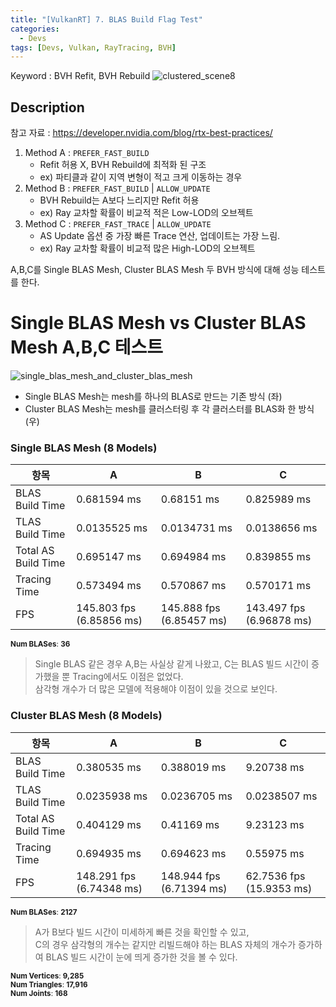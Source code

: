 ```yaml
---
title: "[VulkanRT] 7. BLAS Build Flag Test"
categories:
  - Devs
tags: [Devs, Vulkan, RayTracing, BVH]
---
```


Keyword : BVH Refit, BVH Rebuild
![clustered_scene8]({{site.baseurl}}/assets/img/clustered_scene8.jpg)

## Description
참고 자료 : <a href="rtx-best-practices" target="_blank">https://developer.nvidia.com/blog/rtx-best-practices/</a>
1. Method A : `PREFER_FAST_BUILD`
	* Refit 허용 X, BVH Rebuild에 최적화 된 구조
	* ex) 파티클과 같이 지역 변형이 적고 크게 이동하는 경우
2. Method B : `PREFER_FAST_BUILD` | `ALLOW_UPDATE`
	* BVH Rebuild는 A보다 느리지만 Refit 허용
	* ex) Ray 교차할 확률이 비교적 적은 Low-LOD의 오브젝트
3. Method C : `PREFER_FAST_TRACE` | `ALLOW_UPDATE`
	* AS Update 옵션 중 가장 빠른 Trace 연산, 업데이트는 가장 느림.
	* ex) Ray 교차할 확률이 비교적 많은 High-LOD의 오브젝트

A,B,C를 Single BLAS Mesh, Cluster BLAS Mesh 두 BVH 방식에 대해 성능 테스트를 한다.


# Single BLAS Mesh vs Cluster BLAS Mesh A,B,C 테스트
![single_blas_mesh_and_cluster_blas_mesh]({{site.baseurl}}/assets/img/single_blas_mesh_and_cluster_blas_mesh.jpg)


* Single BLAS Mesh는 mesh를 하나의 BLAS로 만드는 기존 방식 (좌)
* Cluster BLAS Mesh는 mesh를 클러스터링 후 각 클러스터를 BLAS화 한 방식 (우)


### Single BLAS Mesh (8 Models)
<table>
  <thead>
    <tr>
      <th>항목</th>
      <th>A</th>
      <th>B</th>
      <th>C</th>
    </tr>
  </thead>
  <tbody>
    <tr>
      <td>BLAS Build Time</td>
      <td>0.681594 ms</td>
      <td>0.68151 ms</td>
      <td>0.825989 ms</td>
    </tr>
    <tr>
      <td>TLAS Build Time</td>
      <td>0.0135525 ms</td>
      <td>0.0134731 ms</td>
      <td>0.0138656 ms</td>
    </tr>
    <tr>
      <td>Total AS Build Time</td>
      <td>0.695147 ms</td>
      <td>0.694984 ms</td>
      <td>0.839855 ms</td>
    </tr>
    <tr>
      <td>Tracing Time</td>
      <td>0.573494 ms</td>
      <td>0.570867 ms</td>
      <td>0.570171 ms</td>
    </tr>
    <tr>
      <td>FPS</td>
      <td>145.803 fps (6.85856 ms)</td>
      <td>145.888 fps (6.85457 ms)</td>
      <td>143.497 fps (6.96878 ms)</td>
    </tr>
  </tbody>
</table>

<small>**Num BLASes**: **36**</small>

> Single BLAS 같은 경우 A,B는 사실상 같게 나왔고, C는 BLAS 빌드 시간이 증가했을 뿐 Tracing에서도 이점은 없었다.\
삼각형 개수가 더 많은 모델에 적용해야 이점이 있을 것으로 보인다.

### Cluster BLAS Mesh (8 Models)


<table>
  <thead>
    <tr>
      <th>항목</th>
      <th>A</th>
      <th>B</th>
      <th>C</th>
    </tr>
  </thead>
  <tbody>
    <tr>
      <td>BLAS Build Time</td>
      <td>0.380535 ms</td>
      <td>0.388019 ms</td>
      <td>9.20738 ms</td>
    </tr>
    <tr>
      <td>TLAS Build Time</td>
      <td>0.0235938 ms</td>
      <td>0.0236705 ms</td>
      <td>0.0238507 ms</td>
    </tr>
    <tr>
      <td>Total AS Build Time</td>
      <td>0.404129 ms</td>
      <td>0.41169 ms</td>
      <td>9.23123 ms</td>
    </tr>
    <tr>
      <td>Tracing Time</td>
      <td>0.694935 ms</td>
      <td>0.694623 ms</td>
      <td>0.55975 ms</td>
    </tr>
    <tr>
      <td>FPS</td>
      <td>148.291 fps (6.74348 ms)</td>
      <td>148.944 fps (6.71394 ms)</td>
      <td>62.7536 fps (15.9353 ms)</td>
    </tr>
  </tbody>
</table>

<small>**Num BLASes**: **2127**</small>

> A가 B보다 빌드 시간이 미세하게 빠른 것을 확인할 수 있고,\
C의 경우 삼각형의 개수는 같지만 리빌드해야 하는 BLAS 자체의 개수가 증가하여 BLAS 빌드 시간이 눈에 띄게 증가한 것을 볼 수 있다. 

<small>**Num Vertices**: **9,285**</small>\
<small>**Num Triangles**: **17,916**</small>\
<small>**Num Joints**: **168**</small>